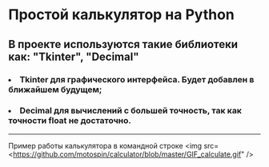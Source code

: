  # **Простой калькулятор на Python**
 ## В проекте используются такие библиотеки как: "Tkinter", "Decimal"
 ### <li>Tkinter для графического интерфейса. Будет добавлен в ближайшем будущем; </li>
 ### <li>Decimal для вычислений с большей точность, так как точности float не достаточно. </li>
 ___
 Пример работы калькулятора в командной строке
<img src=<https://github.com/motospin/calculator/blob/master/GIF_calculate.gif" /></h1>

